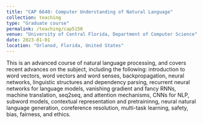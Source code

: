 ```yaml
---
title: "CAP 6640: Computer Understanding of Natural Language"
collection: teaching
type: "Graduate course"
permalink: /teaching/cap5150
venue: "University of Central Florida, Department of Computer Science"
date: 2023-01-01
location: "Orlanod, Florida, United States"
---
```


This is an advanced course of natural language processing, and covers recent advances on the subject, including the following: introduction to word vectors, word vectors and word senses, backpropagation, neural networks, linguistic structures and dependency parsing, recurrent neural networks for language models, vanishing gradient and fancy RNNs, machine translation, seq2seq, and attention mechanisms, CNNs for NLP, subword models, contextual representation and pretraininng, neural natural language generation, coreference resolution, multi-task learning, safety, bias, fairness, and ethics. 
